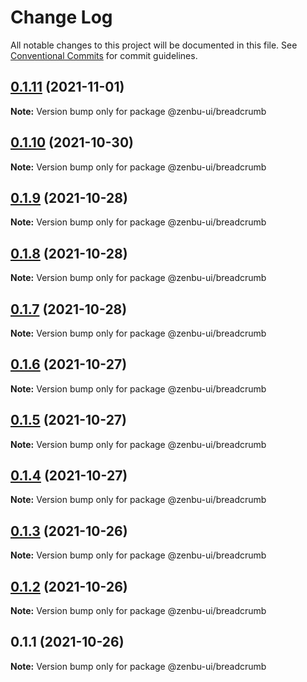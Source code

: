 # Change Log

All notable changes to this project will be documented in this file.
See [Conventional Commits](https://conventionalcommits.org) for commit guidelines.

## [0.1.11](https://github.com/KodepandaID/zenbu-ui/compare/@zenbu-ui/breadcrumb@0.1.10...@zenbu-ui/breadcrumb@0.1.11) (2021-11-01)

**Note:** Version bump only for package @zenbu-ui/breadcrumb





## [0.1.10](https://github.com/KodepandaID/zenbu-ui/compare/@zenbu-ui/breadcrumb@0.1.9...@zenbu-ui/breadcrumb@0.1.10) (2021-10-30)

**Note:** Version bump only for package @zenbu-ui/breadcrumb





## [0.1.9](https://github.com/KodepandaID/zenbu-ui/compare/@zenbu-ui/breadcrumb@0.1.8...@zenbu-ui/breadcrumb@0.1.9) (2021-10-28)

**Note:** Version bump only for package @zenbu-ui/breadcrumb





## [0.1.8](https://github.com/KodepandaID/zenbu-ui/compare/@zenbu-ui/breadcrumb@0.1.7...@zenbu-ui/breadcrumb@0.1.8) (2021-10-28)

**Note:** Version bump only for package @zenbu-ui/breadcrumb





## [0.1.7](https://github.com/KodepandaID/zenbu-ui/compare/@zenbu-ui/breadcrumb@0.1.6...@zenbu-ui/breadcrumb@0.1.7) (2021-10-28)

**Note:** Version bump only for package @zenbu-ui/breadcrumb





## [0.1.6](https://github.com/KodepandaID/zenbu-ui/compare/@zenbu-ui/breadcrumb@0.1.5...@zenbu-ui/breadcrumb@0.1.6) (2021-10-27)

**Note:** Version bump only for package @zenbu-ui/breadcrumb





## [0.1.5](https://github.com/KodepandaID/zenbu-ui/compare/@zenbu-ui/breadcrumb@0.1.4...@zenbu-ui/breadcrumb@0.1.5) (2021-10-27)

**Note:** Version bump only for package @zenbu-ui/breadcrumb





## [0.1.4](https://github.com/KodepandaID/zenbu-ui/compare/@zenbu-ui/breadcrumb@0.1.3...@zenbu-ui/breadcrumb@0.1.4) (2021-10-27)

**Note:** Version bump only for package @zenbu-ui/breadcrumb





## [0.1.3](https://github.com/KodepandaID/zenbu-ui/compare/@zenbu-ui/breadcrumb@0.1.2...@zenbu-ui/breadcrumb@0.1.3) (2021-10-26)

**Note:** Version bump only for package @zenbu-ui/breadcrumb





## [0.1.2](https://github.com/KodepandaID/zenbu-ui/compare/@zenbu-ui/breadcrumb@0.1.1...@zenbu-ui/breadcrumb@0.1.2) (2021-10-26)

**Note:** Version bump only for package @zenbu-ui/breadcrumb





## 0.1.1 (2021-10-26)

**Note:** Version bump only for package @zenbu-ui/breadcrumb
